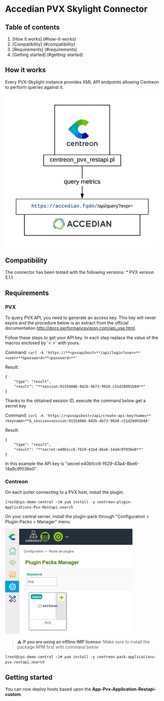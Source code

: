 # Accedian PVX Skylight Connector

## Table of contents
1. [How it works] (#how-it-works)
2. [Compatibility] (#compatibility)
3. [Requirements] (#requirements)
4. [Getting started] (#getting-started)

## How it works <a name="how-it-works"></a>

Every PVX-Skylight instance provides XML API endpoints allowing Centreon to perform queries against it. 

![architecture](img/skylight-pvx-connector.png)

## Compatibility <a name="compatibility"></a>

The connector has been tested with the following versions: 
    * PVX version 5.1.1 
 
## Requirements

### PVX

To query PVX API, you need to generate an access key. This key will never expire and the procedure below is an extract from the official documentation http://docs.performancevision.com/api_use.html. 

Follow these steps to get your API key. In each step replace the value of the macros enclosed by '< >' with yours.

Command: 
`curl -k 'https://**<pvxapihost>**/api/login?user=**<user>**&password=**<password>**'`

Result:
```
{
    "type": "result",
    "result": "**session:91554086-842b-4b73-9028-c51d20d91b94**"
}
```

Thanks to the obtained session ID, execute the command below get a secret key

Command:
`curl -k 'https://<pvxapihost>/api/create-api-key?name=**<keyname>**&_session=session:91554086-842b-4b73-9028-c51d20d91b94'`

Result:

```
{
    "type": "result",
    "result": "**secret:e40b1cc6-f629-43a4-8be6-14a9c9f036e0**"
}
```

In this example the API key is "secret:e40b1cc6-f629-43a4-8be6-14a9c9f036e0".

### Centreon

On each poller connecting to a PVX host, install the plugin: 

`[root@cps-demo-central ~]# yum install -y centreon-plugin-Applications-Pvx-Restapi.noarch`

On your central server, install the plugin-pack through "Configuration > Plugin-Packs > Manager" menu: 

![install_epp](img/skylight-pvx-epp-install.png)

> :warning: **If you are using an offline IMP license**: Make sure to install the package RPM first with command below

`[root@cps-demo-central ~]# yum install -y centreon-pack-applications-pvx-restapi.noarch`

## Getting started <a name="getting-started"></a>

You can now deploy hosts based upon the **App-Pvx-Application-Restapi-custom**. 